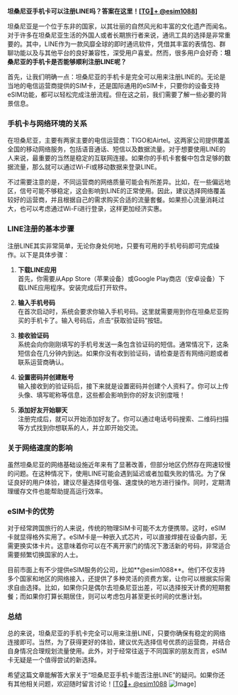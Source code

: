 **坦桑尼亚手机卡可以注册LINE吗？答案在这里！[[TG💪+ @esim1088](https://t.me/s/esim1088)]**

坦桑尼亚是一个位于东非的国家，以其壮丽的自然风光和丰富的文化遗产而闻名。对于许多在坦桑尼亚生活的外国人或者长期旅行者来说，通讯工具的选择是非常重要的。其中，LINE作为一款风靡全球的即时通讯软件，凭借其丰富的表情包、群聊功能以及与其他平台的良好兼容性，深受用户喜爱。然而，很多用户会好奇：**坦桑尼亚的手机卡是否能够顺利注册LINE呢？**

首先，让我们明确一点：坦桑尼亚的手机卡是完全可以用来注册LINE的。无论是当地的电信运营商提供的SIM卡，还是国际通用的eSIM卡，只要你的设备支持eSIM功能，都可以轻松完成注册流程。但在这之前，我们需要了解一些必要的背景信息。

### 手机卡与网络环境的关系

在坦桑尼亚，主要有两家主要的电信运营商：TIGO和Airtel。这两家公司提供覆盖全国的移动网络服务，包括语音通话、短信以及数据流量。对于想要使用LINE的人来说，最重要的当然是稳定的互联网连接。如果你的手机卡套餐中包含足够的数据流量，那么就可以通过Wi-Fi或移动数据来登录LINE。

不过需要注意的是，不同运营商的网络质量可能会有所差异。比如，在一些偏远地区，信号可能不够稳定，这会影响到LINE的正常使用。因此，建议选择网络覆盖较好的运营商，并且根据自己的需求购买合适的流量套餐。如果担心流量消耗过大，也可以考虑通过Wi-Fi进行登录，这样更加经济实惠。

### LINE注册的基本步骤

注册LINE其实非常简单，无论你身处何地，只要有可用的手机号码即可完成操作。以下是具体步骤：

1. **下载LINE应用**  
   首先，你需要从App Store（苹果设备）或Google Play商店（安卓设备）下载LINE应用程序。安装完成后打开软件。

2. **输入手机号码**  
   在首次启动时，系统会要求你输入手机号码。这里就需要用到你在坦桑尼亚购买的手机卡了。输入号码后，点击“获取验证码”按钮。

3. **接收验证码**  
   系统会向你刚刚填写的手机号发送一条包含验证码的短信。通常情况下，这条短信会在几分钟内到达。如果你没有收到验证码，请检查是否有网络问题或者联系运营商确认。

4. **设置密码并创建账号**  
   输入接收到的验证码后，接下来就是设置密码并创建个人资料了。你可以上传头像、填写昵称等信息，这些都会影响到你的好友识别度哦！

5. **添加好友开始聊天**  
   注册完成后，就可以开始添加好友了。你可以通过电话号码搜索、二维码扫描等方式找到你想联系的人，并立即开始交流。

### 关于网络速度的影响

虽然坦桑尼亚的网络基础设施近年来有了显著改善，但部分地区仍然存在网速较慢的问题。在这种情况下，使用LINE可能会遇到延迟或者加载失败的情况。为了保证良好的用户体验，建议尽量选择信号强、速度快的地方进行操作。同时，定期清理缓存文件也能帮助提高运行效率。

### eSIM卡的优势

对于经常跨国旅行的人来说，传统的物理SIM卡可能不太方便携带。这时，eSIM卡就显得格外实用了。eSIM卡是一种嵌入式芯片，可以直接焊接在设备内部，无需更换实体卡片。这意味着你可以在不离开家门的情况下激活新的号码，非常适合需要频繁切换国家的人士。

目前市面上有不少提供eSIM服务的公司，比如**@esim1088**。他们不仅支持多个国家和地区的网络接入，还提供了多种灵活的资费方案，让你可以根据实际需求自由选择。比如，如果你只是偶尔去坦桑尼亚出差，可以选择按天计费的短期套餐；而如果你打算长期居住，则可以考虑包月甚至更长时间的优惠计划。

### 总结

总的来说，坦桑尼亚的手机卡完全可以用来注册LINE，只要你确保有稳定的网络连接即可。当然，为了获得更好的体验，建议优先选择信号优质的运营商，并结合自身情况合理规划流量使用。此外，对于经常往返于不同国家的朋友而言，eSIM卡无疑是一个值得尝试的新选择。

希望这篇文章能解答大家关于“坦桑尼亚手机卡能否注册LINE”的疑问。如果你还有其他相关问题，欢迎随时留言讨论！[[TG💪+ @esim1088](https://t.me/s/esim1088) ![Image](https://i.postimg.cc/4NQfJmqS/Snipaste-2025-05-13-00-14-12.png)]